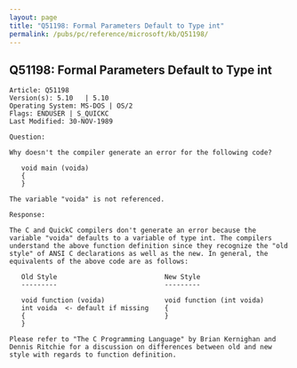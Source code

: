 ```yaml
---
layout: page
title: "Q51198: Formal Parameters Default to Type int"
permalink: /pubs/pc/reference/microsoft/kb/Q51198/
---
```


## Q51198: Formal Parameters Default to Type int

	Article: Q51198
	Version(s): 5.10   | 5.10
	Operating System: MS-DOS | OS/2
	Flags: ENDUSER | S_QUICKC
	Last Modified: 30-NOV-1989
	
	Question:
	
	Why doesn't the compiler generate an error for the following code?
	
	   void main (voida)
	   {
	   }
	
	The variable "voida" is not referenced.
	
	Response:
	
	The C and QuickC compilers don't generate an error because the
	variable "voida" defaults to a variable of type int. The compilers
	understand the above function definition since they recognize the "old
	style" of ANSI C declarations as well as the new. In general, the
	equivalents of the above code are as follows:
	
	   Old Style                           New Style
	   ---------                           ---------
	
	   void function (voida)               void function (int voida)
	   int voida  <- default if missing    {
	   {                                   }
	   }
	
	Please refer to "The C Programming Language" by Brian Kernighan and
	Dennis Ritchie for a discussion on differences between old and new
	style with regards to function definition.
